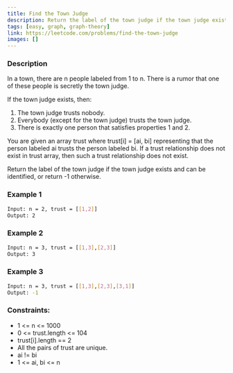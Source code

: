 ```yaml
---
title: Find the Town Judge
description: Return the label of the town judge if the town judge exists and can be identified, or return -1 otherwise.
tags: [easy, graph, graph-theory]
link: https://leetcode.com/problems/find-the-town-judge
images: []
---
```


### Description

In a town, there are n people labeled from 1 to n. There is a rumor that one of these people is secretly the town judge.

If the town judge exists, then:

1. The town judge trusts nobody.
2. Everybody (except for the town judge) trusts the town judge.
3. There is exactly one person that satisfies properties 1 and 2.

You are given an array trust where trust[i] = [ai, bi] representing that the person labeled ai trusts the person labeled bi. If a trust relationship does not exist in trust array, then such a trust relationship does not exist.

Return the label of the town judge if the town judge exists and can be identified, or return -1 otherwise.

### Example 1

```bash
Input: n = 2, trust = [[1,2]]
Output: 2
```

### Example 2

```bash
Input: n = 3, trust = [[1,3],[2,3]]
Output: 3
```

### Example 3 

```bash
Input: n = 3, trust = [[1,3],[2,3],[3,1]]
Output: -1
```

### Constraints:

- 1 <= n <= 1000
- 0 <= trust.length <= 104
- trust[i].length == 2
- All the pairs of trust are unique.
- ai != bi
- 1 <= ai, bi <= n